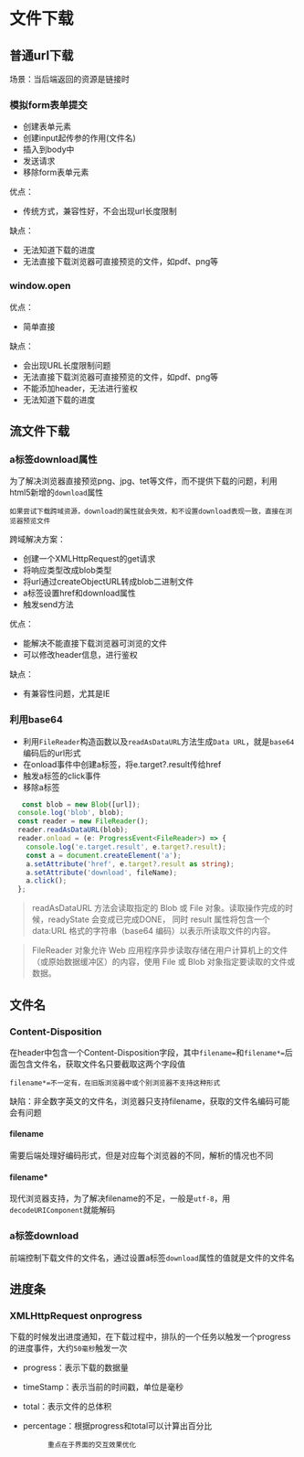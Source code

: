 # 文件下载
## 普通url下载
场景：当后端返回的资源是链接时

### 模拟form表单提交

- 创建表单元素
- 创建input起传参的作用(文件名)
- 插入到body中
- 发送请求
- 移除form表单元素

优点：

- 传统方式，兼容性好，不会出现url长度限制

缺点：

- 无法知道下载的进度
- 无法直接下载浏览器可直接预览的文件，如pdf、png等
### window.open
优点：

- 简单直接

缺点：

- 会出现URL长度限制问题
- 无法直接下载浏览器可直接预览的文件，如pdf、png等
- 不能添加header，无法进行鉴权
- 无法知道下载的进度

## 流文件下载
### a标签download属性
为了解决浏览器直接预览png、jpg、tet等文件，而不提供下载的问题，利用html5新增的`download`属性

    如果尝试下载跨域资源，download的属性就会失效，和不设置download表现一致，直接在浏览器预览文件

跨域解决方案：

- 创建一个XMLHttpRequest的get请求
- 将响应类型改成blob类型
- 将url通过createObjectURL转成blob二进制文件
- a标签设置href和download属性
- 触发send方法

优点：

- 能解决不能直接下载浏览器可浏览的文件
- 可以修改header信息，进行鉴权

缺点：

- 有兼容性问题，尤其是IE

### 利用base64
- 利用`FileReader`构造函数以及`readAsDataURL`方法生成`Data URL`，就是`base64`编码后的url形式
- 在onload事件中创建a标签，将e.target?.result传给href
- 触发a标签的click事件
- 移除a标签
``` typescript
   const blob = new Blob([url]);
  console.log('blob', blob);
  const reader = new FileReader();
  reader.readAsDataURL(blob);
  reader.onload = (e: ProgressEvent<FileReader>) => {
    console.log('e.target.result', e.target?.result);
    const a = document.createElement('a');
    a.setAttribute('href', e.target?.result as string);
    a.setAttribute('download', fileName);
    a.click();
  };
```

> readAsDataURL 方法会读取指定的 Blob 或 File 对象。读取操作完成的时候，readyState 会变成已完成DONE，
> 同时 result 属性将包含一个data:URL 格式的字符串（base64 编码）以表示所读取文件的内容。 
 
> FileReader 对象允许 Web 应用程序异步读取存储在用户计算机上的文件（或原始数据缓冲区）的内容，使用 File 或 Blob 对象指定要读取的文件或数据。

## 文件名

### Content-Disposition
在header中包含一个Content-Disposition字段，其中`filename=`和`filename*=`后面包含文件名，获取文件名只要截取这两个字段值

    filename*=不一定有，在旧版浏览器中或个别浏览器不支持这种形式

缺陷：非全数字英文的文件名，浏览器只支持filename，获取的文件名编码可能会有问题

#### filename
需要后端处理好编码形式，但是对应每个浏览器的不同，解析的情况也不同

#### filename*
现代浏览器支持，为了解决filename的不足，一般是`utf-8`，用`decodeURIComponent`就能解码


### a标签download
前端控制下载文件的文件名，通过设置a标签`download`属性的值就是文件的文件名

## 进度条
### XMLHttpRequest onprogress
下载的时候发出进度通知，在下载过程中，排队的一个任务以触发一个progress的进度事件，大约`50毫秒`触发一次

- progress：表示下载的数据量
- timeStamp：表示当前的时间戳，单位是毫秒
- total：表示文件的总体积
- percentage：根据progress和total可以计算出百分比

            重点在于界面的交互效果优化
